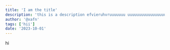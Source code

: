 ```yaml
---
title: 'I am the title'
description: 'this is a description efvieruhvruuuuuuu uuuuuuuuuuuuuuuuuuuuuuuuuu siuuuuuuuuuuuuuuuuuu   uuuuuuuuuuuuuuuuuu uuuuuuuuuuuuuu uuuuuu'
author: '@xafn'
tags: ['hii']
date: '2023-10-01'
---
```


hi

